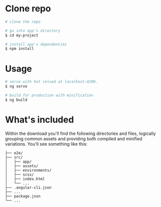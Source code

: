 # Clone repo
``` bash
# clone the repo

# go into app's directory
$ cd my-project

# install app's dependencies
$ npm install
```

# Usage

``` bash
# serve with hot reload at localhost:4200.
$ ng serve

# build for production with minification
$ ng build
```

# What's included

Within the download you'll find the following directories and files, logically grouping common assets and providing both compiled and minified variations. You'll see something like this:

```
├── e2e/
├── src/
│   ├── app/
│   ├── assets/
│   ├── environments/
│   ├── scss/
│   ├── index.html
│   └── ...
├── .angular-cli.json
├── ...
├── package.json
└── ...

